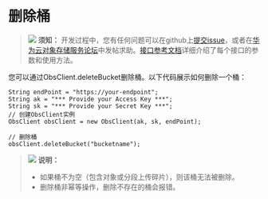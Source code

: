 # 删除桶<a name="obs_21_0403"></a>

>![](public_sys-resources/icon-notice.gif) **须知：** 
>开发过程中，您有任何问题可以在github上[提交issue](https://github.com/huaweicloud/huaweicloud-sdk-java-obs/issues)，或者在[华为云对象存储服务论坛](https://bbs.huaweicloud.com/forum/forum-620-1.html)中发帖求助。[接口参考文档](https://obssdk.obs.cn-north-1.myhuaweicloud.com/apidoc/cn/java/index.html)详细介绍了每个接口的参数和使用方法。

您可以通过ObsClient.deleteBucket删除桶。以下代码展示如何删除一个桶：

```
String endPoint = "https://your-endpoint";
String ak = "*** Provide your Access Key ***";
String sk = "*** Provide your Secret Key ***";
// 创建ObsClient实例
ObsClient obsClient = new ObsClient(ak, sk, endPoint);

// 删除桶
obsClient.deleteBucket("bucketname");
```

>![](public_sys-resources/icon-note.gif) **说明：** 
>-   如果桶不为空（包含对象或分段上传碎片），则该桶无法被删除。
>-   删除桶非幂等操作，删除不存在的桶会报错。

